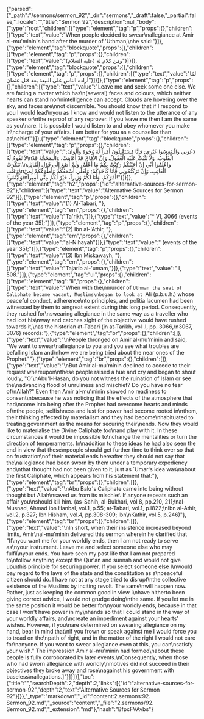{"parsed":{"_path":"/sermons/sermon_92","_dir":"sermons","_draft":false,"_partial":false,"_locale":"","title":"Sermon 92","description":null,"body":{"type":"root","children":[{"type":"element","tag":"p","props":{},"children":[{"type":"text","value":"When people decided to swear\nallegiance at Amir al-mu'minin's hand after the murder of 'Uthman,\nhe said:"}]},{"type":"element","tag":"blockquote","props":{},"children":[{"type":"element","tag":"p","props":{},"children":[{"type":"text","value":"ومن كلام له (عليه السلام)"}]}]},{"type":"element","tag":"blockquote","props":{},"children":[{"type":"element","tag":"p","props":{},"children":[{"type":"text","value":"لمّا أراده الناس على البيعة بعد قتل عثمان"}]}]},{"type":"element","tag":"p","props":{},"children":[{"type":"text","value":"Leave me and seek some one else. We are facing a matter which has\n(several) faces and colours, which neither hearts can stand nor\nintelligence can accept. Clouds are hovering over the sky, and faces are\nnot discernible. You should know that if I respond to you I would lead\nyou as I know and would not listen to the utterance of any speaker or\nthe reproof of any reprover. If you leave me then I am the same as you\nare. It is possible I would listen to and obey whomever you make in\ncharge of your affairs. I am better for you as a counsellor than as\nchief."}]},{"type":"element","tag":"blockquote","props":{},"children":[{"type":"element","tag":"p","props":{},"children":[{"type":"text","value":"دَعُوني وَالْـتَمِسُوا غَيْرِي; فإِنَّا مُسْتَقْبِلُونَ أَمْراً لَهُ وُجُوهٌ وَأَلْوَانٌ; لاَ تَقُومُ لَهُ\nالْقُلُوبُ، وَلاَ تَثْبُتُ عَلَيْهِ الْعُقُولُ، وَإِنَّ الاْفَاقَ قَدْ أَغَامَتْ، وَالْـمَحَجَّةَ قَدْ تَنَكَّرَتْ.\nوَاعْلَمُوا أَنِّي إنْ أَجَبْتُكُمْ رَكِبْتُ بِكُمْ مَا أَعْلَمُ، وَلَمْ أُصْغِ إِلَى قَوْلِ الْقَائِلِ وَعَتْبِ\nالْعَاتِبِ، وَإِنْ تَرَكْتُمُونِي فَأَنَا كَأَحَدِكُمْ; وَلَعَلِّي أَسْمَعُكُمْ وَأَطْوَعُكُمْ لِمنْ وَلَّيْتُمُوهُ\nأَمْرَكُمْ، وَأَنَا لَكُمْ وَزِيراً، خَيْرٌ لَكُمْ مِنِّي أَمِيراً!"}]}]},{"type":"element","tag":"h2","props":{"id":"alternative-sources-for-sermon-92"},"children":[{"type":"text","value":"Alternative Sources for Sermon 92"}]},{"type":"element","tag":"p","props":{},"children":[{"type":"text","value":"(1) Al-Tabari, "},{"type":"element","tag":"em","props":{},"children":[{"type":"text","value":"Ta'rikh,"}]},{"type":"text","value":"* VI, 3066 (events of the year 35);"}]},{"type":"element","tag":"p","props":{},"children":[{"type":"text","value":"(2) Ibn al-'Athir, "},{"type":"element","tag":"em","props":{},"children":[{"type":"text","value":"al-Nihayah"}]},{"type":"text","value":" (events of the year 35);"}]},{"type":"element","tag":"p","props":{},"children":[{"type":"text","value":"(3) Ibn Miskawayh, "},{"type":"element","tag":"em","props":{},"children":[{"type":"text","value":"Tajarib al-'umam,"}]},{"type":"text","value":" I, 508."}]},{"type":"element","tag":"ul","props":{},"children":[{"type":"element","tag":"li","props":{},"children":[{"type":"text","value":"When with the\nmurder of `Uthman the seat of Caliphate became vacant, Muslims\nbegan to look at `Ali (p.b.u.h.) whose peaceful conduct, adherence\nto principles, and politia lacumen had been witnessed by them to a\ngreat extent during this long period. Consequently, they rushed for\nswearing allegiance in the same way as a traveller who had lost his\nway and catches sight of the objective would have rushed towards it,\nas the historian at-Tabari (in at-Tarikh, vol .I, pp. 3066,\n3067, 3076) records:"},{"type":"element","tag":"br","props":{},"children":[]},{"type":"text","value":"\nPeople thronged on Amir al-mu'minin and said, \"We want to swear\nallegiance to you and you see what troubles are befalling Islam and\nhow we are being tried about the near ones of the Prophet.\""},{"type":"element","tag":"br","props":{},"children":[]},{"type":"text","value":"\nBut Amir al-mu'minin declined to accede to their request whereupon\nthese people raised a hue and cry and began to shout loudly, \"O'\nAbu'l-Hasan, do you not witness the ruination of Islam or see the\nadvancing flood of unruliness and mischief? Do you have no fear of\nAllah?\" Even then Amir al-mu'minin showed no readiness to consent\nbecause he was noticing that the effects of the atmosphere that had\ncome into being after the Prophet had overcome hearts and minds of\nthe people, selfishness and lust for power had become rooted in\nthem, their thinking affected by materialism and they had become\nhabituated to treating government as the means for securing their\nends. Now they would like to materialise the Divine Caliphate too\nand play with it. In these circumstances it would be impossible to\nchange the mentalities or turn the direction of temperaments. In\naddition to these ideas he had also seen the end in view that these\npeople should get further time to think over so that on frustration\nof their material ends hereafter they should not say that the\nallegiance had been sworn by them under a temporary expediency and\nthat thought had not been given to it, just as `Umar's idea was\nabout the first Caliphate, which appears from his statement that:"},{"type":"element","tag":"br","props":{},"children":[]},{"type":"text","value":"\nAbu Bakr's Caliphate came into being without thought but Allah\nsaved us from its mischief. If anyone repeats such an affair you\nshould kill him. (as-Sahih, al-Bukhari, vol 8, pp.210, 211;\nal-Musnad, Ahmad ibn Hanbal, vol.1, p.55; at-Tabari, vol.1, p.l822;\nIbn al-Athir, vol.2, p.327; Ibn Hisham, vol.4, pp.308-309; Ibn\nKathir, vol.5, p.246)"},{"type":"element","tag":"br","props":{},"children":[]},{"type":"text","value":"\nIn short, when their insistence increased beyond limits, Amir\nal-mu'minin delivered this sermon wherein he clarified that \"If\nyou want me for your worldly ends, then I am not ready to serve as\nyour instrument. Leave me and select someone else who may fulfil\nyour ends. You have seen my past life that I am not prepared to\nfollow anything except the Qur'an and sunnah and would not give up\nthis principle for securing power. If you select someone else I\nwould pay regard to the laws of the state and the constitution as a\npeaceful citizen should do. I have not at any stage tried to disrupt\nthe collective existence of the Muslims by inciting revolt. The same\nwill happen now. Rather, just as keeping the common good in view I\nhave hitherto been giving correct advice, I would not grudge doing\nthe same. If you let me in the same position it would be better for\nyour worldly ends, because in that case I won't have power in my\nhands so that I could stand in the way of your worldly affairs, and\ncreate an impediment against your hearts' wishes. However, if you\nare determined on swearing allegiance on my hand, bear in mind that\nif you frown or speak against me I would force you to tread on the\npath of right, and in the matter of the right I would not care for\nanyone. If you want to swear allegiance even at this, you can\nsatisfy your wish.\" The impression Amir al-mu'minin had formed\nabout these people is fully corroborated by later events.\nConsequently, when those who had sworn allegiance with worldly\nmotives did not succeed in their objectives they broke away and rose\nagainst his government with baseless\nallegations.]"}]}]}],"toc":{"title":"","searchDepth":2,"depth":2,"links":[{"id":"alternative-sources-for-sermon-92","depth":2,"text":"Alternative Sources for Sermon 92"}]}},"_type":"markdown","_id":"content:2.sermons:92. Sermon_92.md","_source":"content","_file":"2.sermons/92. Sermon_92.md","_extension":"md"},"hash":"BfpcFVAvbs"}